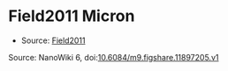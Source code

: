 <a name="material" />

# Field2011 Micron
<script type="application/ld+json">
  {
    "@context": "https://schema.org/",
    "@type": "ChemicalSubstance",
    "@id": "https://egonw.github.io/nanowiki/nanowiki109.html#material",
    "http://purl.org/dc/terms/conformsTo":
      {
        "@type": "CreativeWork",
        "@id": "https://bioschemas.org/profiles/ChemicalSubstance/0.4-RELEASE/"
      },
    "identfier": "109",
    "name": "Field2011 Micron",
    "url": "https://egonw.github.io/nanowiki/nanowiki109.html#material",
    "sameAs": "http://127.0.0.1/mediawiki/index.php/Special:URIResolver/Field2011_Micron"
  }
</script>


* Source: [Field2011](articleField2011.md)


Source: NanoWiki 6, doi:[10.6084/m9.figshare.11897205.v1](https://doi.org/10.6084/m9.figshare.11897205.v1)
